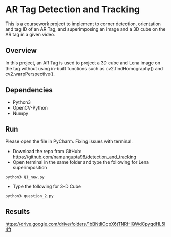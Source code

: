 # AR Tag Detection and Tracking
This is a coursework project to implement to corner detection, orientation and tag ID of an AR Tag, and superimposing an image and a 3D cube on the AR tag in a given video.

## Overview

In this project, an AR Tag is used to project a 3D cube and Lena image on the tag without using in-built functions such as cv2.findHomography() and cv2.warpPerspective().

## Dependencies

- Python3
- OpenCV-Python
- Numpy

## Run

Please open the file in PyCharm. Fixing issues with terminal.

- Download the repo from GitHub: https://github.com/namangupta98/detection_and_tracking
- Open terminal in the same folder and type the following for Lena superimposition
````
python3 Q1_new.py
````
- Type the following for 3-D Cube
```
python3 question_2.py
```

## Results

https://drive.google.com/drive/folders/1bBNtIiOcpX6tTNRHlQWdCpyqdHL5I4ft
